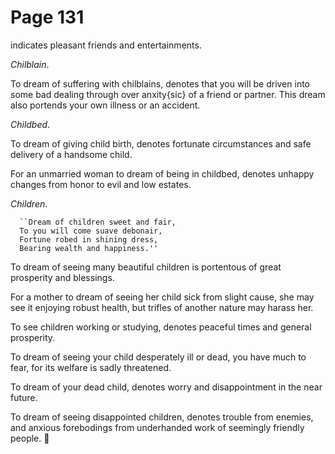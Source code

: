 # Page 131
indicates pleasant friends and entertainments.


_Chilblain_.


To dream of suffering with chilblains, denotes that you will be driven
into some bad dealing through over anxity{sic} of a friend or partner.
This dream also portends your own illness or an accident.


_Childbed_.


To dream of giving child birth, denotes fortunate circumstances
and safe delivery of a handsome child.


For an unmarried woman to dream of being in childbed, denotes unhappy
changes from honor to evil and low estates.


_Children_.


      ``Dream of children sweet and fair,
      To you will come suave debonair,
      Fortune robed in shining dress,
      Bearing wealth and happiness.''



To dream of seeing many beautiful children is portentous of great
prosperity and blessings.


For a mother to dream of seeing her child sick from slight cause,
she may see it enjoying robust health, but trifles of another nature
may harass her.


To see children working or studying, denotes peaceful times
and general prosperity.


To dream of seeing your child desperately ill or dead, you have much to fear,
for its welfare is sadly threatened.


To dream of your dead child, denotes worry and disappointment
in the near future.


To dream of seeing disappointed children, denotes trouble from enemies,
and anxious forebodings from underhanded work of seemingly friendly people.
